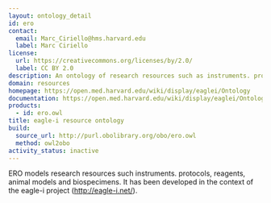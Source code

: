 ```yaml
---
layout: ontology_detail
id: ero
contact:
  email: Marc_Ciriello@hms.harvard.edu
  label: Marc Ciriello
license:
  url: https://creativecommons.org/licenses/by/2.0/
  label: CC BY 2.0
description: An ontology of research resources such as instruments. protocols, reagents, animal models and biospecimens.
domain: resources
homepage: https://open.med.harvard.edu/wiki/display/eaglei/Ontology
documentation: https://open.med.harvard.edu/wiki/display/eaglei/Ontology
products:
  - id: ero.owl
title: eagle-i resource ontology
build:
  source_url: http://purl.obolibrary.org/obo/ero.owl
  method: owl2obo
activity_status: inactive
---
```


ERO models research resources such instruments. protocols, reagents, animal models and biospecimens. It has been developed in the context of the eagle-i project  (http://eagle-i.net/).
